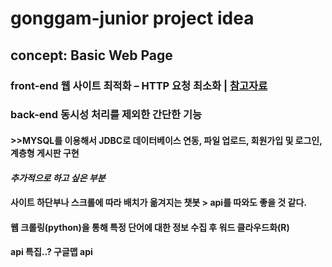 # gonggam-junior project idea
## concept: Basic Web Page
### front-end  웹 사이트 최적화 – HTTP 요청 최소화 | [참고자료](https://wikibook.co.kr/article/web-sites-optimization-1)  
### back-end  동시성 처리를 제외한 간단한 기능  
#### >>MYSQL를 이용해서 JDBC로 데이터베이스 연동, 파일 업로드, 회원가입 및 로그인, 계층형 게시판 구현

#### ***추가적으로 하고 싶은 부분***
#### 사이트 하단부나 스크롤에 따라 배치가 옮겨지는 챗봇 > api를 따와도 좋을 것 같다.
#### 웹 크롤링(python)을 통해 특정 단어에 대한 정보 수집 후 워드 클라우드화(R)
#### api 특집..? 구글맵 api
